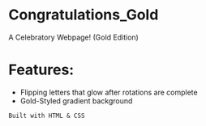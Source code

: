 # Congratulations_Gold
A Celebratory Webpage! (Gold Edition)

# Features:
* Flipping letters that glow after rotations are complete
* Gold-Styled gradient background

```Built with HTML & CSS```

